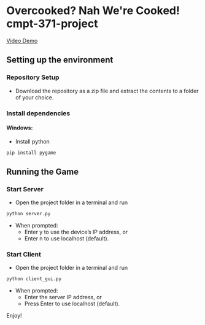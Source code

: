 # Overcooked? Nah We're Cooked! cmpt-371-project
[Video Demo](https://www.youtube.com/watch?v=9wXEmCheVOE)
## Setting up the environment

### Repository Setup
- Download the repository as a zip file and extract the contents to a folder of your choice.
### Install dependencies
#### Windows:
- Install python
```bash
pip install pygame
```

## Running the Game

### Start Server
- Open the project folder in a terminal and run 
```bash
python server.py
```
- When prompted:
    - Enter y to use the device’s IP address, or
    - Enter n to use localhost (default).

### Start Client
- Open the project folder in a terminal and run 
```bash
python client_gui.py
```
- When prompted:
    - Enter the server IP address, or
    - Press Enter to use localhost (default).

Enjoy!
